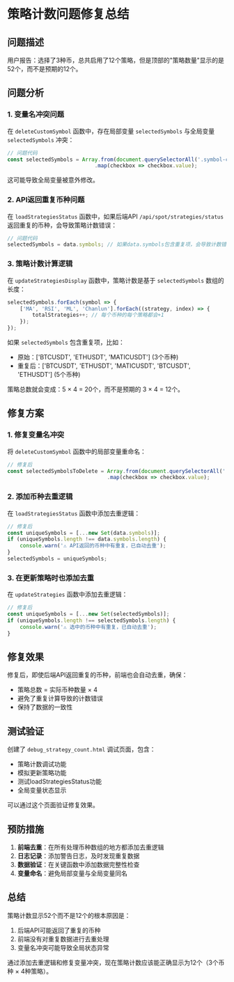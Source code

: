 # 策略计数问题修复总结

## 问题描述
用户报告：选择了3种币，总共启用了12个策略，但是顶部的"策略数量"显示的是52个，而不是预期的12个。

## 问题分析

### 1. 变量名冲突问题
在 `deleteCustomSymbol` 函数中，存在局部变量 `selectedSymbols` 与全局变量 `selectedSymbols` 冲突：
```javascript
// 问题代码
const selectedSymbols = Array.from(document.querySelectorAll('.symbol-checkbox:checked'))
                            .map(checkbox => checkbox.value);
```
这可能导致全局变量被意外修改。

### 2. API返回重复币种问题
在 `loadStrategiesStatus` 函数中，如果后端API `/api/spot/strategies/status` 返回重复的币种，会导致策略计数错误：
```javascript
// 问题代码
selectedSymbols = data.symbols; // 如果data.symbols包含重复项，会导致计数错误
```

### 3. 策略计数计算逻辑
在 `updateStrategiesDisplay` 函数中，策略计数是基于 `selectedSymbols` 数组的长度：
```javascript
selectedSymbols.forEach(symbol => {
    ['MA', 'RSI', 'ML', 'Chanlun'].forEach((strategy, index) => {
        totalStrategies++; // 每个币种的每个策略都会+1
    });
});
```

如果 `selectedSymbols` 包含重复项，比如：
- 原始：['BTCUSDT', 'ETHUSDT', 'MATICUSDT'] (3个币种)
- 重复后：['BTCUSDT', 'ETHUSDT', 'MATICUSDT', 'BTCUSDT', 'ETHUSDT'] (5个币种)

策略总数就会变成：5 × 4 = 20个，而不是预期的 3 × 4 = 12个。

## 修复方案

### 1. 修复变量名冲突
将 `deleteCustomSymbol` 函数中的局部变量重命名：
```javascript
// 修复后
const selectedSymbolsToDelete = Array.from(document.querySelectorAll('.symbol-checkbox:checked'))
                                .map(checkbox => checkbox.value);
```

### 2. 添加币种去重逻辑
在 `loadStrategiesStatus` 函数中添加去重逻辑：
```javascript
// 修复后
const uniqueSymbols = [...new Set(data.symbols)];
if (uniqueSymbols.length !== data.symbols.length) {
    console.warn('⚠️ API返回的币种中有重复，已自动去重');
}
selectedSymbols = uniqueSymbols;
```

### 3. 在更新策略时也添加去重
在 `updateStrategies` 函数中添加去重逻辑：
```javascript
// 修复后
const uniqueSymbols = [...new Set(selectedSymbols)];
if (uniqueSymbols.length !== selectedSymbols.length) {
    console.warn('⚠️ 选中的币种中有重复，已自动去重');
}
```

## 修复效果

修复后，即使后端API返回重复的币种，前端也会自动去重，确保：
- 策略总数 = 实际币种数量 × 4
- 避免了重复计算导致的计数错误
- 保持了数据的一致性

## 测试验证

创建了 `debug_strategy_count.html` 调试页面，包含：
- 策略计数调试功能
- 模拟更新策略功能
- 测试loadStrategiesStatus功能
- 全局变量状态显示

可以通过这个页面验证修复效果。

## 预防措施

1. **前端去重**：在所有处理币种数组的地方都添加去重逻辑
2. **日志记录**：添加警告日志，及时发现重复数据
3. **数据验证**：在关键函数中添加数据完整性检查
4. **变量命名**：避免局部变量与全局变量同名

## 总结

策略计数显示52个而不是12个的根本原因是：
1. 后端API可能返回了重复的币种
2. 前端没有对重复数据进行去重处理
3. 变量名冲突可能导致全局状态异常

通过添加去重逻辑和修复变量冲突，现在策略计数应该能正确显示为12个（3个币种 × 4种策略）。
